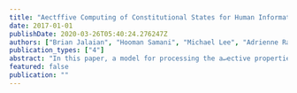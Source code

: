 ```yaml
---
title: "Aectffive Computing of Constitutional States for Human Information Interaction"
date: 2017-01-01
publishDate: 2020-03-26T05:40:24.276247Z
authors: ["Brian Jalaian", "Hooman Samani", "Michael Lee", "Adrienne Raglin"]
publication_types: ["4"]
abstract: "In this paper, a model for processing the a↵ective properties of interaction between human and information is presented. During the interaction process between the human and the information system, various a↵ects could be transferred from human to system and vice versa. Such transitions can be modeled by considering each a↵ect as a combination of basic constitutional values over time. This model can facilitate bridging the gap of human and information during interaction."
featured: false
publication: ""
---
```


